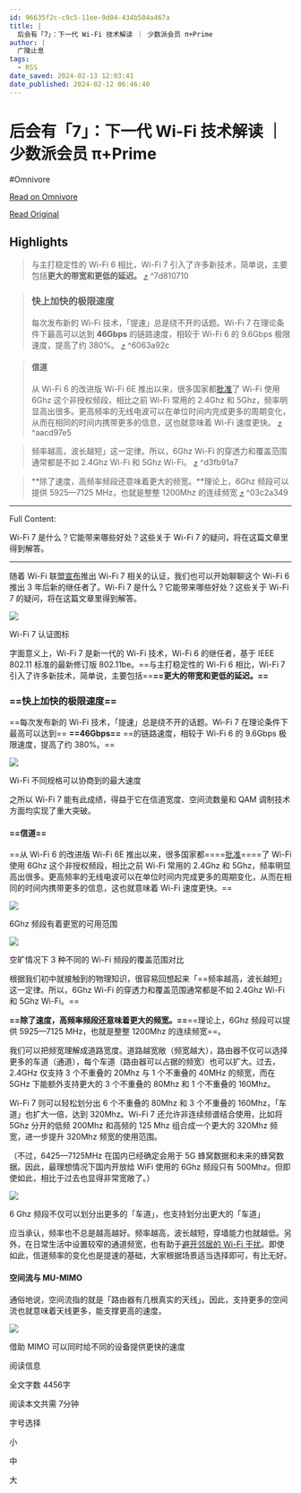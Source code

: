 ```yaml
---
id: 96635f2c-c9c5-11ee-9d04-434b504a467a
title: |
  后会有「7」：下一代 Wi-Fi 技术解读 ｜ 少数派会员 π+Prime
author: |
  广陵止息
tags:
  - RSS
date_saved: 2024-02-13 12:03:41
date_published: 2024-02-12 06:46:40
---
```


# 后会有「7」：下一代 Wi-Fi 技术解读 ｜ 少数派会员 π+Prime
#Omnivore

[Read on Omnivore](https://omnivore.app/me/7-wi-fi-p-prime-18d9e320b76)

[Read Original](https://sspai.com/prime/story/wifi-7-explained)

## Highlights

> 与主打稳定性的 Wi-Fi 6 相比，Wi-Fi 7 引入了许多新技术，简单说，主要包括**更大的带宽和更低的延迟。** [⤴️](https://omnivore.app/me/7-wi-fi-p-prime-18d9e320b76#7d810710-4d30-4488-847b-be2cacf1c03d)  ^7d810710

> ### 快上加快的极限速度
> 
> 每次发布新的 Wi-Fi 技术，「提速」总是绕不开的话题。Wi-Fi 7 在理论条件下最高可以达到 **46Gbps** 的链路速度，相较于 Wi-Fi 6 的 9.6Gbps 极限速度，提高了约 380%。 [⤴️](https://omnivore.app/me/7-wi-fi-p-prime-18d9e320b76#6063a92c-89cf-4990-aa23-463c9f50f48b)  ^6063a92c

> #### 信道
> 
> 从 Wi-Fi 6 的改进版 Wi-Fi 6E 推出以来，很多国家都[批准](https://sspai.com/link?target=https%3A%2F%2Fwww.wi-fi.org%2Fzh-hans%2Fnode%2F37390)了 Wi-Fi 使用 6Ghz 这个非授权频段，相比之前 Wi-Fi 常用的 2.4Ghz 和 5Ghz，频率明显高出很多。更高频率的无线电波可以在单位时间内完成更多的周期变化，从而在相同的时间内携带更多的信息，这也就意味着 Wi-Fi 速度更快。 [⤴️](https://omnivore.app/me/7-wi-fi-p-prime-18d9e320b76#aacd97e5-6294-433b-8ec5-61f2895482c3)  ^aacd97e5

> 频率越高，波长越短」这一定律。所以，6Ghz Wi-Fi 的穿透力和覆盖范围通常都是不如 2.4Ghz Wi-Fi 和 5Ghz Wi-Fi。 [⤴️](https://omnivore.app/me/7-wi-fi-p-prime-18d9e320b76#d3fb91a7-304b-4de9-b181-7eedd18f36eb)  ^d3fb91a7

> **除了速度，高频率频段还意味着更大的频宽。**理论上，6Ghz 频段可以提供 5925—7125 MHz，也就是整整 1200Mhz 的连续频宽 [⤴️](https://omnivore.app/me/7-wi-fi-p-prime-18d9e320b76#03c2a349-b484-420c-b727-bddc7eb3a86c)  ^03c2a349


--- 

Full Content: 

Wi-Fi 7 是什么？它能带来哪些好处？这些关于 Wi-Fi 7 的疑问，将在这篇文章里得到解答。

---

随着 Wi-Fi 联盟[宣布](https://sspai.com/link?target=https%3A%2F%2Fwww.wi-fi.org%2Fnews-events%2Fnewsroom%2Fwi-fi-alliance-introduces-wi-fi-certified-7)推出 Wi-Fi 7 相关的认证，我们也可以开始聊聊这个 Wi-Fi 6 推出 3 年后新的继任者了。Wi-Fi 7 是什么？它能带来哪些好处？这些关于 Wi-Fi 7 的疑问，将在这篇文章里得到解答。

![](https://proxy-prod.omnivore-image-cache.app/0x0,sYMh7q9tMejnAztsh9kiJqXEENwyMmQBtSvPdquzpDfw/https://cdn.sspai.com/2024/02/01/2b375176291c9e20b667cf8316e3b3b9.png) 

Wi-Fi 7 认证图标

字面意义上，Wi-Fi 7 是新一代的 Wi-Fi 技术，Wi-Fi 6 的继任者，基于 IEEE 802.11 标准的最新修订版 802.11be。==与主打稳定性的 Wi-Fi 6 相比，Wi-Fi 7 引入了许多新技术，简单说，主要包括==**==更大的带宽和更低的延迟。==**

### ==快上加快的极限速度==

==每次发布新的 Wi-Fi 技术，「提速」总是绕不开的话题。Wi-Fi 7 在理论条件下最高可以达到== **==46Gbps==** ==的链路速度，相较于 Wi-Fi 6 的 9.6Gbps 极限速度，提高了约 380%。==

![](https://proxy-prod.omnivore-image-cache.app/1024x0,scJBUtPo66QKpijTWuSeNhcIJHdOVbtWhC1mwnFZt7fs/https://cdn.sspai.com/2024/02/01/article/632676830b86309fff64b6609e8a5f95?imageView2/2/w/1120/q/90/interlace/1/ignore-error/1) 

Wi-Fi 不同规格可以协商到的最大速度

之所以 Wi-Fi 7 能有此成绩，得益于它在信道宽度、空间流数量和 QAM 调制技术方面均实现了重大突破。

#### ==信道==

==从 Wi-Fi 6 的改进版 Wi-Fi 6E 推出以来，很多国家都====[批准](https://sspai.com/link?target=https%3A%2F%2Fwww.wi-fi.org%2Fzh-hans%2Fnode%2F37390)====了 Wi-Fi 使用 6Ghz 这个非授权频段，相比之前 Wi-Fi 常用的 2.4Ghz 和 5Ghz，频率明显高出很多。更高频率的无线电波可以在单位时间内完成更多的周期变化，从而在相同的时间内携带更多的信息，这也就意味着 Wi-Fi 速度更快。==

![](https://proxy-prod.omnivore-image-cache.app/0x0,sPsDBSQ_Wvw8R12Fc304lHEtLIRPqbRvDeNWmiDojLoI/https://cdn.sspai.com/editor/u_/c89k6mdb34tc1j89tbog.jpeg) 

6Ghz 频段有着更宽的可用范围

![](https://proxy-prod.omnivore-image-cache.app/0x0,sCsJiTEHz1uj8gZcCJe80hbg-y4wqPZYv05N5KyLJEhM/https://cdn.sspai.com/2024/02/01/05e3d367cc6858446498c4421d704721.png) 

空旷情况下 3 种不同的 Wi-Fi 频段的覆盖范围对比

根据我们初中就接触到的物理知识，很容易回想起来「==频率越高，波长越短」这一定律。所以，6Ghz Wi-Fi 的穿透力和覆盖范围通常都是不如 2.4Ghz Wi-Fi 和 5Ghz Wi-Fi。==

**==除了速度，高频率频段还意味着更大的频宽。==**==理论上，6Ghz 频段可以提供 5925—7125 MHz，也就是整整 1200Mhz 的连续频宽==。

我们可以把频宽理解成道路宽度。道路越宽敞（频宽越大），路由器不仅可以选择更多的车道（通道），每个车道（路由器可以占据的频宽）也可以扩大。过去，2.4GHz 仅支持 3 个不重叠的 20Mhz 与 1 个不重叠的 40MHz 的频宽，而在 5GHz 下能额外支持更大的 3 个不重叠的 80Mhz 和 1 个不重叠的 160Mhz。

Wi-Fi 7 则可以轻松划分出 6 个不重叠的 80Mhz 和 3 个不重叠的 160Mhz，「车道」也扩大一倍，达到 320Mhz。Wi-Fi 7 还允许非连续频谱结合使用，比如将 5Ghz 分开的低频 200Mhz 和高频的 125 Mhz 组合成一个更大的 320Mhz 频宽，进一步提升 320Mhz 频宽的使用范围。

（不过，6425—7125MHz 在国内已经确定会用于 5G 蜂窝数据和未来的蜂窝数据。因此，最理想情况下国内开放给 WiFi 使用的 6Ghz 频段只有 500Mhz。但即使如此，相比于过去也显得非常宽敞了。）

![](https://proxy-prod.omnivore-image-cache.app/0x0,s1WVEpbtJTSEtFMmUnAS47tLmQYiTYX42O1Wsehyi69I/https://cdn.sspai.com/2024/02/01/08c9a4571500ccfadc8f8df404c2c9ea.jpeg?imageView2/2/w/1120/q/40/interlace/1/ignore-error/1) 

6 Ghz 频段不仅可以划分出更多的「车道」，也支持划分出更大的「车道」

应当承认，频率也不总是越高越好。频率越高，波长越短，穿墙能力也就越低。另外，在日常生活中设置较窄的通道频宽，也有助于[避开邻居的 Wi-Fi 干扰](https://sspai.com/post/72111)。即使如此，信道频率的变化也是提速的基础，大家根据场景适当选择即可，有比无好。

#### 空间流与 MU-MIMO

通俗地说，空间流指的就是「路由器有几根真实的天线」。因此，支持更多的空间流也就意味着天线更多，能支撑更高的速度。

![](https://proxy-prod.omnivore-image-cache.app/0x0,sk_-EbLcSblQWXLH8o0cnMWVKrCWYD1aGOj21XsZX0P0/https://cdn.sspai.com/2024/02/01/15d71de0168409366beada42d9ac87c9.jpeg?imageView2/2/w/1120/q/40/interlace/1/ignore-error/1) 

借助 MIMO 可以同时给不同的设备提供更快的速度

阅读信息

全文字数 4456字

阅读本文共需 7分钟

字号选择 

小

中

大
